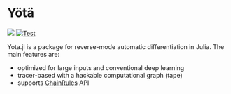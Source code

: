 # Yötä

[![](https://img.shields.io/badge/docs-dev-blue.svg)](https://dfdx.github.io/Yota.jl/dev)
[![Test](https://github.com/dfdx/Yota.jl/actions/workflows/test.yml/badge.svg)](https://github.com/dfdx/Yota.jl/actions/workflows/test.yml)

Yota.jl is a package for reverse-mode automatic differentiation in Julia. The main features are:

* optimized for large inputs and conventional deep learning
* tracer-based with a hackable computational graph (tape)
* supports [ChainRules](https://github.com/JuliaDiff/ChainRules.jl) API
